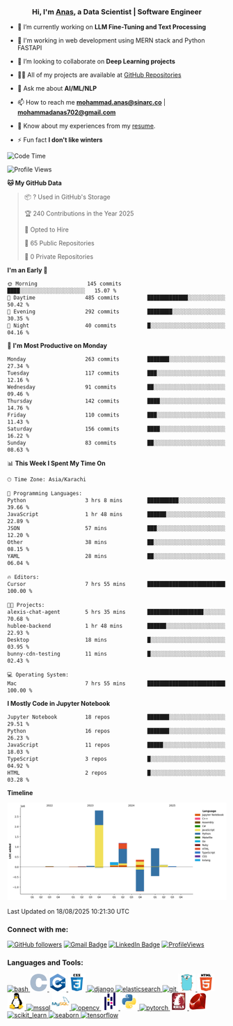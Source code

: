 <h3 align="center">Hi, I'm <a href="https://www.linkedin.com/in/mohammad-anas4321">Anas</a>, a Data Scientist | Software Engineer</h3>


- 🔭 I’m currently working on **LLM Fine-Tuning and Text Processing**

- 💼 I'm working in web development using MERN stack and Python FASTAPI

- 👯 I’m looking to collaborate on **Deep Learning projects**

- 👨‍💻 All of my projects are available at [GitHub Repositories](https://github.com/AnasMohammad4321?tab=repositories)

- 💬 Ask me about **AI/ML/NLP**

- 📫 How to reach me **mohammad.anas@sinarc.co** | **mohammadanas702@gmail.com**

- 📄 Know about my experiences from my [resume](https://drive.google.com/drive/folders/1b7yAE4zIYfjnvB8iA9lviMw5danM3bSz?usp=drive_link).

- ⚡ Fun fact **I don't like winters**

<!--START_SECTION:waka-->
![Code Time](http://img.shields.io/badge/Code%20Time-46%20hrs%2038%20mins-blue)

![Profile Views](http://img.shields.io/badge/Profile%20Views-0-blue)

**🐱 My GitHub Data** 

> 📦 ? Used in GitHub's Storage 
 > 
> 🏆 240 Contributions in the Year 2025
 > 
> 💼 Opted to Hire
 > 
> 📜 65 Public Repositories 
 > 
> 🔑 0 Private Repositories 
 > 
**I'm an Early 🐤** 

```text
🌞 Morning                145 commits         ████░░░░░░░░░░░░░░░░░░░░░   15.07 % 
🌆 Daytime                485 commits         █████████████░░░░░░░░░░░░   50.42 % 
🌃 Evening                292 commits         ████████░░░░░░░░░░░░░░░░░   30.35 % 
🌙 Night                  40 commits          █░░░░░░░░░░░░░░░░░░░░░░░░   04.16 % 
```
📅 **I'm Most Productive on Monday** 

```text
Monday                   263 commits         ███████░░░░░░░░░░░░░░░░░░   27.34 % 
Tuesday                  117 commits         ███░░░░░░░░░░░░░░░░░░░░░░   12.16 % 
Wednesday                91 commits          ██░░░░░░░░░░░░░░░░░░░░░░░   09.46 % 
Thursday                 142 commits         ████░░░░░░░░░░░░░░░░░░░░░   14.76 % 
Friday                   110 commits         ███░░░░░░░░░░░░░░░░░░░░░░   11.43 % 
Saturday                 156 commits         ████░░░░░░░░░░░░░░░░░░░░░   16.22 % 
Sunday                   83 commits          ██░░░░░░░░░░░░░░░░░░░░░░░   08.63 % 
```


📊 **This Week I Spent My Time On** 

```text
🕑︎ Time Zone: Asia/Karachi

💬 Programming Languages: 
Python                   3 hrs 8 mins        ██████████░░░░░░░░░░░░░░░   39.66 % 
JavaScript               1 hr 48 mins        ██████░░░░░░░░░░░░░░░░░░░   22.89 % 
JSON                     57 mins             ███░░░░░░░░░░░░░░░░░░░░░░   12.20 % 
Other                    38 mins             ██░░░░░░░░░░░░░░░░░░░░░░░   08.15 % 
YAML                     28 mins             ██░░░░░░░░░░░░░░░░░░░░░░░   06.04 % 

🔥 Editors: 
Cursor                   7 hrs 55 mins       █████████████████████████   100.00 % 

🐱‍💻 Projects: 
alexis-chat-agent        5 hrs 35 mins       ██████████████████░░░░░░░   70.68 % 
hublee-backend           1 hr 48 mins        ██████░░░░░░░░░░░░░░░░░░░   22.93 % 
Desktop                  18 mins             █░░░░░░░░░░░░░░░░░░░░░░░░   03.95 % 
bunny-cdn-testing        11 mins             █░░░░░░░░░░░░░░░░░░░░░░░░   02.43 % 

💻 Operating System: 
Mac                      7 hrs 55 mins       █████████████████████████   100.00 % 
```

**I Mostly Code in Jupyter Notebook** 

```text
Jupyter Notebook         18 repos            ███████░░░░░░░░░░░░░░░░░░   29.51 % 
Python                   16 repos            ███████░░░░░░░░░░░░░░░░░░   26.23 % 
JavaScript               11 repos            █████░░░░░░░░░░░░░░░░░░░░   18.03 % 
TypeScript               3 repos             █░░░░░░░░░░░░░░░░░░░░░░░░   04.92 % 
HTML                     2 repos             █░░░░░░░░░░░░░░░░░░░░░░░░   03.28 % 
```



**Timeline**

![Lines of Code chart](https://raw.githubusercontent.com/AnasMohammad4321/AnasMohammad4321/main/assets/bar_graph.png)


 Last Updated on 18/08/2025 10:21:30 UTC
<!--END_SECTION:waka-->


<h3 align="left">Connect with me:</h3>

[![GitHub followers](https://img.shields.io/github/followers/Sinarc-co?label=Follow&style=social)](https://github.com/AnasMohammad4321/?tab=follow)
[![Gmail Badge](https://img.shields.io/badge/-mohammad.anas@sinarc.co-c14438?style=social&logo=Gmail&logoColor=red&link=mailto:mohammad.anas@sinarc.co)](mailto:mohammad.anas@sinarc.co)
[![LinkedIn Badge](https://img.shields.io/badge/-LinkedIn-blue?style=social&logo=Linkedin&logoColor=blue&link=https://www.linkedin.com/in/mohammad-anas4321/)](https://www.linkedin.com/in/mohammad-anas4321/)
[![ProfileViews](https://komarev.com/ghpvc/?username=AnasMohammad4321)](https://komarev.com/ghpvc/?username=AnasMohammad4321)

<h3 align="left">Languages and Tools:</h3>
<p align="left"> <a href="https://www.gnu.org/software/bash/" target="_blank" rel="noreferrer"> <img src="https://www.vectorlogo.zone/logos/gnu_bash/gnu_bash-icon.svg" alt="bash" width="40" height="40"/> </a> <a href="https://www.cprogramming.com/" target="_blank" rel="noreferrer"> <img src="https://raw.githubusercontent.com/devicons/devicon/master/icons/c/c-original.svg" alt="c" width="40" height="40"/> </a> <a href="https://www.w3schools.com/cpp/" target="_blank" rel="noreferrer"> <img src="https://raw.githubusercontent.com/devicons/devicon/master/icons/cplusplus/cplusplus-original.svg" alt="cplusplus" width="40" height="40"/> </a> <a href="https://www.w3schools.com/css/" target="_blank" rel="noreferrer"> <img src="https://raw.githubusercontent.com/devicons/devicon/master/icons/css3/css3-original-wordmark.svg" alt="css3" width="40" height="40"/> </a> <a href="https://www.djangoproject.com/" target="_blank" rel="noreferrer"> <img src="https://cdn.worldvectorlogo.com/logos/django.svg" alt="django" width="40" height="40"/> </a> <a href="https://www.elastic.co" target="_blank" rel="noreferrer"> <img src="https://www.vectorlogo.zone/logos/elastic/elastic-icon.svg" alt="elasticsearch" width="40" height="40"/> </a> <a href="https://git-scm.com/" target="_blank" rel="noreferrer"> <img src="https://www.vectorlogo.zone/logos/git-scm/git-scm-icon.svg" alt="git" width="40" height="40"/> </a> <a href="https://golang.org" target="_blank" rel="noreferrer"> <img src="https://raw.githubusercontent.com/devicons/devicon/master/icons/go/go-original.svg" alt="go" width="40" height="40"/> </a> <a href="https://www.w3.org/html/" target="_blank" rel="noreferrer"> <img src="https://raw.githubusercontent.com/devicons/devicon/master/icons/html5/html5-original-wordmark.svg" alt="html5" width="40" height="40"/> </a> <a href="https://www.linux.org/" target="_blank" rel="noreferrer"> <img src="https://raw.githubusercontent.com/devicons/devicon/master/icons/linux/linux-original.svg" alt="linux" width="40" height="40"/> </a> <a href="https://www.microsoft.com/en-us/sql-server" target="_blank" rel="noreferrer"> <img src="https://www.svgrepo.com/show/303229/microsoft-sql-server-logo.svg" alt="mssql" width="40" height="40"/> </a> <a href="https://www.mysql.com/" target="_blank" rel="noreferrer"> <img src="https://raw.githubusercontent.com/devicons/devicon/master/icons/mysql/mysql-original-wordmark.svg" alt="mysql" width="40" height="40"/> </a> <a href="https://opencv.org/" target="_blank" rel="noreferrer"> <img src="https://www.vectorlogo.zone/logos/opencv/opencv-icon.svg" alt="opencv" width="40" height="40"/> </a> <a href="https://pandas.pydata.org/" target="_blank" rel="noreferrer"> <img src="https://raw.githubusercontent.com/devicons/devicon/2ae2a900d2f041da66e950e4d48052658d850630/icons/pandas/pandas-original.svg" alt="pandas" width="40" height="40"/> </a> <a href="https://www.python.org" target="_blank" rel="noreferrer"> <img src="https://raw.githubusercontent.com/devicons/devicon/master/icons/python/python-original.svg" alt="python" width="40" height="40"/> </a> <a href="https://pytorch.org/" target="_blank" rel="noreferrer"> <img src="https://www.vectorlogo.zone/logos/pytorch/pytorch-icon.svg" alt="pytorch" width="40" height="40"/> </a> <a href="https://rubyonrails.org" target="_blank" rel="noreferrer"> <img src="https://raw.githubusercontent.com/devicons/devicon/master/icons/rails/rails-original-wordmark.svg" alt="rails" width="40" height="40"/> </a> <a href="https://www.ruby-lang.org/en/" target="_blank" rel="noreferrer"> <img src="https://raw.githubusercontent.com/devicons/devicon/master/icons/ruby/ruby-original.svg" alt="ruby" width="40" height="40"/> </a> <a href="https://scikit-learn.org/" target="_blank" rel="noreferrer"> <img src="https://upload.wikimedia.org/wikipedia/commons/0/05/Scikit_learn_logo_small.svg" alt="scikit_learn" width="40" height="40"/> </a> <a href="https://seaborn.pydata.org/" target="_blank" rel="noreferrer"> <img src="https://seaborn.pydata.org/_images/logo-mark-lightbg.svg" alt="seaborn" width="40" height="40"/> </a> <a href="https://www.tensorflow.org" target="_blank" rel="noreferrer"> <img src="https://www.vectorlogo.zone/logos/tensorflow/tensorflow-icon.svg" alt="tensorflow" width="40" height="40"/> </a> </p>
